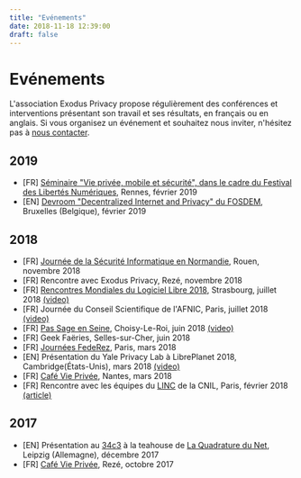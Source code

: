 ```yaml
---
title: "Evénements"
date: 2018-11-18 12:39:00
draft: false
---
```

# Evénements

L'association Exodus Privacy propose régulièrement des conférences et interventions présentant son travail et ses résultats, en français ou en anglais. Si vous organisez un événement et souhaitez nous inviter, n'hésitez pas à [nous contacter](/fr/page/who/). 

## 2019
* [FR] [Séminaire "Vie privée, mobile et sécurité", dans le cadre du Festival des Libertés Numériques](https://fdln.insa-rennes.fr/decrypter/seminaire-vie-privee-mobile-et-securite/), Rennes, février 2019
* [EN] [Devroom "Decentralized Internet and Privacy" du FOSDEM](https://fosdem.org/2019/schedule/track/decentralized_internet_and_privacy/), Bruxelles (Belgique), février 2019

## 2018
* [FR] [Journée de la Sécurité Informatique en Normandie](http://jsecin.insa-rouen.fr/), Rouen, novembre 2018
* [FR] Rencontre avec Exodus Privacy, Rezé, novembre 2018
* [FR] [Rencontres Mondiales du Logiciel Libre 2018](https://2018.rmll.info/), Strasbourg, juillet 2018 [(video)](http://www.canalc2.tv/video/15194)
* [FR] Journée du Conseil Scientifique de l'AFNIC, Paris, juillet 2018 [(video)](https://www.youtube.com/watch?v=SlibjEJKO6Y&feature=youtu.be#t=6h21m09s)
* [FR] [Pas Sage en Seine](https://passageenseine.fr/), Choisy-Le-Roi, juin 2018 [(video)](http://data.passageenseine.org/2018/exodus-privacy_analyser-comportement-applications-mobiles.webm)
* [FR] Geek Faëries, Selles-sur-Cher, juin 2018
* [FR] [Journées FedeRez](https://www.federez.net/journees/2018/), Paris, mars 2018
* [EN] Présentation du Yale Privacy Lab à LibrePlanet 2018, Cambridge(États-Unis), mars 2018 [(video)](https://media.libreplanet.org/u/libreplanet/m/exposing-hidden-surveillance-in-mobile-apps/)
* [FR] [Café Vie Privée](https://cafevieprivee-nantes.fr/), Nantes, mars 2018
* [FR] Rencontre avec les équipes du [LINC](https://linc.cnil.fr/) de la CNIL, Paris, février 2018 [(article)](/fr/post/retour-sur-notre-rencontre-avec-la-cnil/)

## 2017
* [EN] Présentation au [34c3](https://events.ccc.de/congress/2017/wiki/index.php/Main_Page) à la teahouse de [La Quadrature du Net](https://www.laquadrature.net/), Leipzig (Allemagne), décembre 2017
* [FR] [Café Vie Privée](https://cafevieprivee-nantes.fr/), Rezé, octobre 2017



